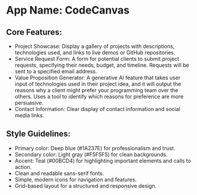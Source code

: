 # **App Name**: CodeCanvas

## Core Features:

- Project Showcase: Display a gallery of projects with descriptions, technologies used, and links to live demos or GitHub repositories.
- Service Request Form: A form for potential clients to submit project requests, specifying their needs, budget, and timeline. Requests will be sent to a specified email address.
- Value Proposition Generator: A generative AI feature that takes user input of technologies used in their project idea, and it will output the reasons why a client might prefer your programming team over the others. Uses a tool to identify which reasons for preference are more persuasive.
- Contact Information: Clear display of contact information and social media links.

## Style Guidelines:

- Primary color: Deep blue (#1A237E) for professionalism and trust.
- Secondary color: Light gray (#F5F5F5) for clean backgrounds.
- Accent: Teal (#00BCD4) for highlighting important elements and calls to action.
- Clean and readable sans-serif fonts.
- Simple, modern icons for navigation and features.
- Grid-based layout for a structured and responsive design.